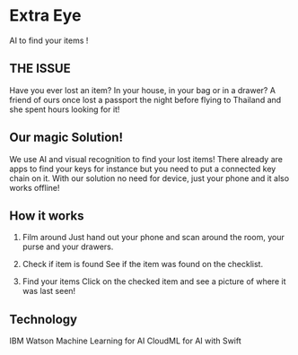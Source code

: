 # Extra Eye

AI to find your items !

## THE ISSUE
Have you ever lost an item? In your house, in your bag or in a drawer?
A friend of ours once lost a passport the night before flying to Thailand and she spent hours looking for it!

## Our magic Solution!
We use AI and visual recognition to find your lost items! There already are apps to find your keys for instance but you need to put a connected key chain on it. With our solution no need for device, just your phone and it also works offline! 

## How it works
1. Film around
Just hand out your phone and scan around the room, your purse and your drawers.

2. Check if item is found
See if the item was found on the checklist.

3. Find your items
Click on the checked item and see a picture of where it was last seen!

## Technology
IBM Watson Machine Learning for AI
CloudML for AI with Swift

